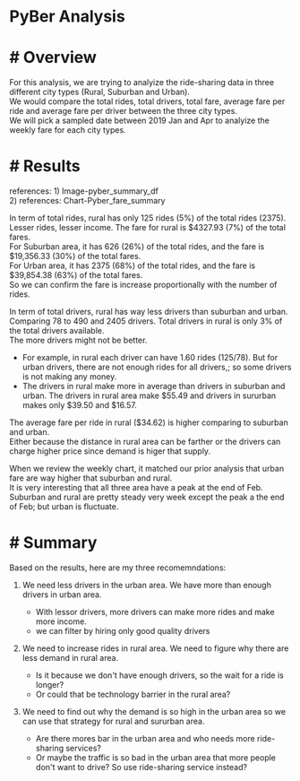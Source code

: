 # PyBer Analysis

# # Overview
For this analysis, we are trying to analyize the ride-sharing data in three different city types (Rural, Suburban and Urban).  
We would compare the total rides, total drivers, total fare, average fare per ride and average fare per driver between the three city types.  
We will pick a sampled date between 2019 Jan and Apr to analyize the weekly fare for each city types.  

# # Results

references: 1) Image-pyber_summary_df  
            2) references: Chart-Pyber_fare_summary  

In term of total rides, rural has only 125 rides (5%) of the total rides (2375). Lesser rides, lesser income. The  fare for rural is $4327.93 (7%) of the total fares.  
For Suburban area, it has 626 (26%) of the total rides, and the fare is $19,356.33 (30%) of the total fares.  
For Urban area, it has 2375 (68%) of the total rides, and the fare is $39,854.38 (63%) of the total fares.  
So we can confirm the fare is increase proportionally with the number of rides.  

In term of total drivers, rural has way less drivers than suburban and urban. Comparing 78 to 490 and 2405 drivers. Total drivers in rural is only 3% of the total drivers available.  
The more drivers might not be better.   
  * For example, in rural each driver can have 1.60 rides (125/78). But for urban drivers, there are not enough rides for all drivers,; so some drivers is not making any money.
  * The drivers in rural make more in average than drivers in suburban and urban. The drivers in rural area make $55.49 and drivers in sururban makes only $39.50 and $16.57.  

The average fare per ride in rural ($34.62) is higher comparing to suburban and urban.   
Either because the distance in rural area can be farther or the drivers can charge higher price since demand is higer that supply.  

When we review the weekly chart, it matched our prior analysis that urban fare are way higher that suburban and rural.   
It is very interesting that all three area have a peak at the end of Feb.   
Suburban and rural are pretty steady very week except the peak a the end of Feb; but urban is fluctuate.  

# # Summary
Based on the results, here are my three recomemndations:  
1) We need less drivers in the urban area. We have more than enough drivers in urban area.   
    * With lessor drivers, more drivers can make more rides and make more income.   
    * we can filter by hiring only good quality drivers  
    
2) We need to increase rides in rural area. We need to figure why there are less demand in rural area.   
    * Is it because we don't have enough drivers, so the wait for a ride is longer?  
    * Or could that be technology barrier in the rural area?  

3) We need to find out why the demand is so high in the urban area so we can use that strategy for rural and sururban area.  
    * Are there mores bar in the urban area and who needs more ride-sharing services?  
    * Or maybe the traffic is so bad in the urban area that more people don't want to drive? So use ride-sharing service instead?  


